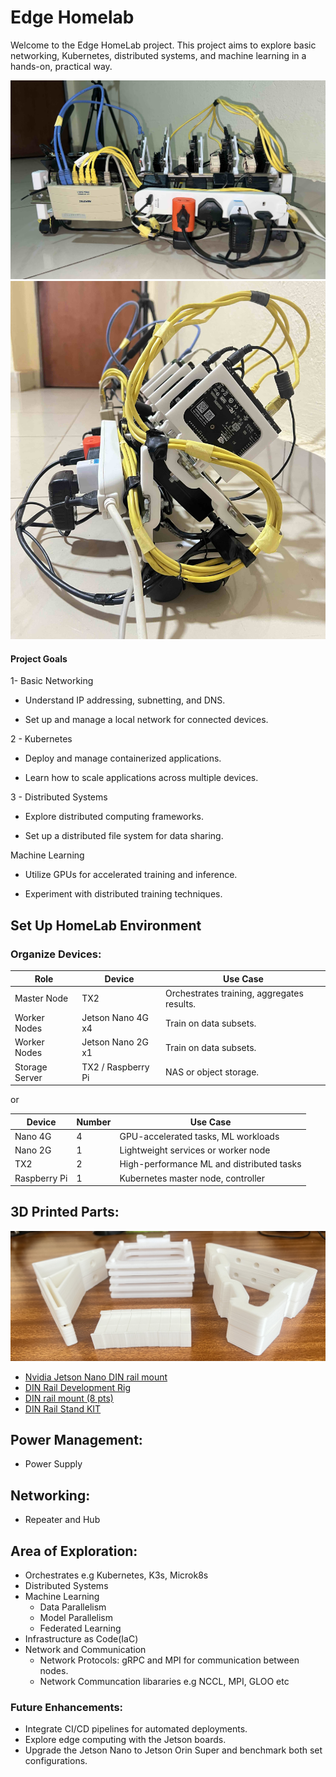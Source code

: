 # Edge Homelab
Welcome to the Edge  HomeLab project. This project aims to explore basic networking, Kubernetes, distributed systems, and machine learning in a hands-on, practical way.


![Completed3](./assets/03_lite.jpg)
![Completed4](./assets/04_lite.jpg)



#### Project Goals

1- Basic Networking

 -  Understand IP addressing, subnetting, and DNS.

 - Set up and manage a local network for connected devices.

2 - Kubernetes

- Deploy and manage containerized applications.

- Learn how to scale applications across multiple devices.

3 - Distributed Systems

- Explore distributed computing frameworks.

- Set up a distributed file system for data sharing.

Machine Learning

- Utilize GPUs for accelerated training and inference.

- Experiment with distributed training techniques.


## Set Up HomeLab Environment

### Organize Devices:

| **Role**       | **Device**         | **Use Case**                               |
| -------------- | ------------------ | ------------------------------------------ |
| Master Node    | TX2                | Orchestrates training, aggregates results. |
| Worker Nodes   | Jetson Nano 4G x4  | Train on data subsets.                     |
| Worker Nodes   | Jetson Nano 2G x1  | Train on data subsets.                     |
| Storage Server | TX2 / Raspberry Pi | NAS or object storage.                     |

or 

| Device       | Number | Use Case                                  |
| ------------ | ------ | ----------------------------------------- |
| Nano 4G      | 4      | GPU-accelerated tasks, ML workloads       |
| Nano 2G      | 1      | Lightweight services or worker node       |
| TX2          | 2      | High-performance ML and distributed tasks |
| Raspberry Pi | 1      | Kubernetes master node, controller        |


## 3D Printed Parts: 
![3D Printed Parts](./assets/3d_parts.jpg)
- [Nvidia Jetson Nano DIN rail mount](https://www.stlfinder.com/model/nvidia-jetson-nano-din-rail-mount-0GMeNTmN/4430214/)
- [DIN Rail Development Rig](https://www.thingiverse.com/thing:3433772)
- [DIN rail mount (8 pts)](https://www.thingiverse.com/thing:3487867)
- [DIN Rail Stand KIT](https://www.thingiverse.com/thing:3609072)




## Power Management: 
- Power Supply 
## Networking: 
- Repeater and Hub 
## Area of Exploration:
- Orchestrates e.g Kubernetes, K3s, Microk8s
- Distributed Systems
- Machine Learning
  - Data Parallelism
  - Model Parallelism
  - Federated Learning
- Infrastructure as Code(IaC)
- Network and Communication
  - Network Protocols: gRPC and MPI for communication between nodes.
  - Network Communcation libararies e.g NCCL, MPI, GLOO etc



### Future Enhancements:

- Integrate CI/CD pipelines for automated deployments.
- Explore edge computing with the Jetson boards.
- Upgrade the Jetson Nano to Jetson Orin Super and benchmark both set configurations. 